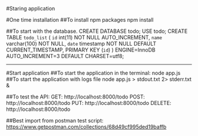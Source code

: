 #Staring application

#One time installation
##To install npm packages
npm install

##To start with the database.
CREATE DATABASE todo;
USE todo;
CREATE TABLE `todo_list` (
  `id` int(11) NOT NULL AUTO_INCREMENT,
  `name` varchar(100) NOT NULL,
  `date` timestamp NOT NULL DEFAULT CURRENT_TIMESTAMP,
  PRIMARY KEY (`id`)
) ENGINE=InnoDB AUTO_INCREMENT=3 DEFAULT CHARSET=utf8;

------------------------------------------------------------------------------------

#Start application
##To start the application in the terminal:
node app.js
##To start the application with logs file
node app.js > stdout.txt 2> stderr.txt &

##To test the API:
GET: http://localhost:8000/todo
POST: http://localhost:8000/todo
PUT: http://localhost:8000/todo
DELETE: http://localhost:8000/todo

##Best import from postman test script:
https://www.getpostman.com/collections/68d49cf995ded19baffb


